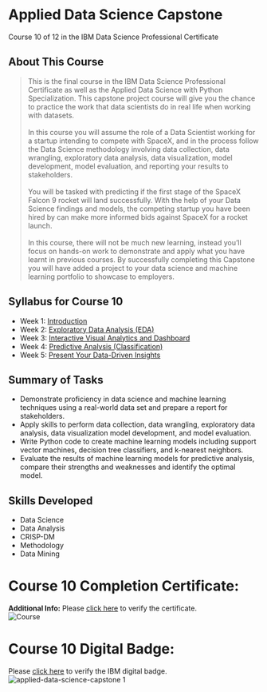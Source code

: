 # Applied Data Science Capstone
Course 10 of 12 in the IBM Data Science Professional Certificate
## About This Course
> This is the final course in the IBM Data Science Professional Certificate as well as the Applied Data Science with Python Specialization. This capstone project course will give you the chance to practice the work that data scientists do in real life when working with datasets.<br><br>
> In this course you will assume the role of a Data Scientist working for a startup intending to compete with SpaceX, and in the process follow the Data Science methodology involving data collection, data wrangling, exploratory data analysis, data visualization, model development, model evaluation, and reporting your results to stakeholders. <br><br>
> You will be tasked with predicting if the first stage of the SpaceX Falcon 9 rocket will land successfully. With the help of your Data Science findings and models, the competing startup you have been hired by can make more informed bids against SpaceX for a rocket launch. <br><br>
> In this course, there will not be much new learning, instead you’ll focus on hands-on work to demonstrate and apply what you have learnt in previous courses.  By successfully completing this Capstone you will have added a project to your data science and machine learning portfolio to showcase to employers.
## Syllabus for Course 10
- Week 1: [Introduction](https://github.com/KailaniBailey/IBM-Data-Science-Professional-Certificate/tree/main/10.%20Applied%20Data%20Science%20Capstone/Week%201:%20Introduction)
- Week 2: [Exploratory Data Analysis (EDA)](https://github.com/KailaniBailey/IBM-Data-Science-Professional-Certificate/tree/main/10.%20Applied%20Data%20Science%20Capstone/Week%202:%20Exploratory%20Data%20Analysis%20(EDA))
- Week 3: [Interactive Visual Analytics and Dashboard](https://github.com/KailaniBailey/IBM-Data-Science-Professional-Certificate/tree/main/10.%20Applied%20Data%20Science%20Capstone/Week%203:%20Interactive%20Visual%20Analytics%20and%20Dashboard)
- Week 4: [Predictive Analysis (Classification)](https://github.com/KailaniBailey/IBM-Data-Science-Professional-Certificate/tree/main/10.%20Applied%20Data%20Science%20Capstone/Week%204:%20Predictive%20Analysis%20(Classification))
- Week 5: [Present Your Data-Driven Insights](https://github.com/KailaniBailey/IBM-Data-Science-Professional-Certificate/tree/main/10.%20Applied%20Data%20Science%20Capstone/Week%205:%20Present%20Your%20Data-Driven%20Insights)
## Summary of Tasks
- Demonstrate proficiency in data science and machine learning techniques using a real-world data set and prepare a report for stakeholders.
- Apply skills to perform data collection, data wrangling, exploratory data analysis, data visualization model development, and model evaluation.
- Write Python code to create machine learning models including support vector machines, decision tree classifiers, and k-nearest neighbors.
- Evaluate the results of machine learning models for predictive analysis, compare their strengths and weaknesses and identify the optimal model.
## Skills Developed
- Data Science
- Data Analysis
- CRISP-DM
- Methodology
- Data Mining
# Course 10 Completion Certificate:
**Additional Info:** Please [click here](https://www.coursera.org/account/accomplishments/verify/UWZM9NXMWEPN) to verify the certificate. <br>
![Course](https://github.com/KailaniBailey/IBM-Data-Science-Professional-Certificate/assets/158431578/caed6e62-cf3a-4aef-8472-203b67a78654)
# Course 10 Digital Badge:
Please [click here](https://www.credly.com/badges/0f4f31be-8c83-4544-86dd-e3d83b3f6111/public_url) to verify the IBM digital badge.<br>
![applied-data-science-capstone 1](https://github.com/KailaniBailey/IBM-Data-Science-Professional-Certificate/assets/158431578/2e5bbd0f-5745-4ee9-bef1-522d97ed03b6)

